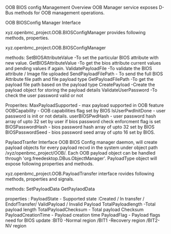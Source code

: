 OOB BIOS config Management 
Overview
OOB Manager service exposes D-Bus methods for OOB management operations.

OOB BIOSConfig Manager Interface

xyz.openbmc_project.OOB.BIOSConfigManager   provides following methods, properties.

xyz.openbmc_project.OOB.BIOSConfigManager

methods:
SetBIOSAttributeValue -To set the particular  BIOS attribute  with new value. 
GetBIOSAttributeValue -To get the bios attribute current values and pending values if again.
ValidatePayloadFile -To validate the BIOS attribute / Image file uploaded
SendPayloadFilePath - To send the full BIOS Attribute file path and file payload type
GetPayloadFilePath -To get the payload file path based on the payload type
CreatePayload -Create the payload object for storing the payload details
ValidateUserPassword -To check the user password valid or not 

Properites:
MaxPayloadSupported - max payload supported in OOB feature
OOBCapability - OOB capabilities flag  set by BIOS
IsUserPwdInitDone - user password is init or not details. 
userBIOSPwdHash - user password hash array of upto 32  set by user if bios password check enforcment flag is set
BIOSPasswordHash - bios password hash array of upto 32  set by BIOS
BIOSPasswordSeed - bios password seed array of upto 16 set by BIOS.


PaylaodTranfer Interface 
OOB BIOS Config manager daemon, will create payload objects for every payload recvd  in the system under object path /xyz/openbmc_project/OOB/<PayloadType>.
Each OOB payload object can be handled through 'org.freedesktop.DBus.ObjectManager'. PayloadType object will expose following properties and methods.

xyz.openbmc_project.OOB.PayloadTransfer interface rovides following methods, properties and signals.

methods:
SetPayloadData
GetPaylaodData


properties :
PayloadState - Supported state :Created / In transfer / EndofTransfer/ ValidPayload / Invalid Payload
TotalPayloadlength -Total  payload length
TotalPayloadChecksum - Total payload Checksum
PayloadCreationTime - Payload creation time
PayloadFlag - Payload flags need for BIOS update :BIT0 -Normal region /BIT1 -Recovery region /BIT2- NV region